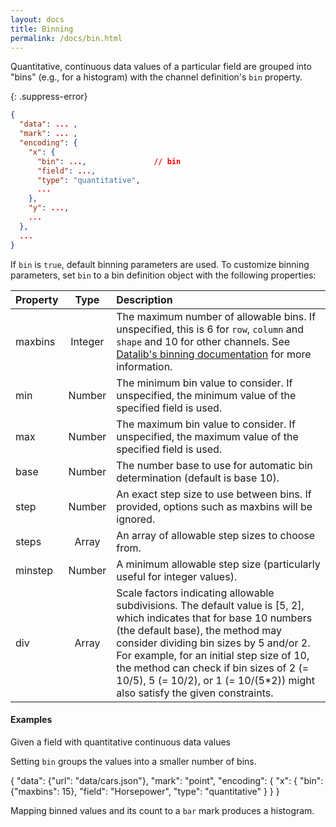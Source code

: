 ```yaml
---
layout: docs
title: Binning
permalink: /docs/bin.html
---
```


Quantitative, continuous data values of a particular field are grouped into "bins" (e.g., for a histogram) with the channel definition's `bin` property.

{: .suppress-error}
```json
{
  "data": ... ,       
  "mark": ... ,       
  "encoding": {     
    "x": {
      "bin": ...,               // bin
      "field": ...,
      "type": "quantitative",
      ...
    },
    "y": ...,
    ...
  },
  ...
}
```

If `bin` is `true`, default binning parameters are used.  To customize binning parameters, set `bin` to a bin definition object with the following properties:

| Property      | Type          | Description    |
| :------------ |:-------------:| :------------- |
| maxbins       | Integer       | The maximum number of allowable bins.  If unspecified, this is 6 for `row`, `column` and `shape` and 10 for other channels.  See [Datalib's binning documentation](https://github.com/vega/datalib/wiki/Statistics#dl_bins) for more information. |
| min                 | Number              | The minimum bin value to consider. If unspecified, the minimum value of the specified field is used.|
| max                 | Number              | The maximum bin value to consider. If unspecified, the maximum value of the specified field is used.|
| base                | Number              | The number base to use for automatic bin determination (default is base 10).|
| step                | Number              | An exact step size to use between bins. If provided, options such as maxbins will be ignored.|
| steps               | Array               | An array of allowable step sizes to choose from.|
| minstep             | Number              | A minimum allowable step size (particularly useful for integer values).|
| div                 | Array               | Scale factors indicating allowable subdivisions. The default value is [5, 2], which indicates that for base 10 numbers (the default base), the method may consider dividing bin sizes by 5 and/or 2. For example, for an initial step size of 10, the method can check if bin sizes of 2 (= 10/5), 5 (= 10/2), or 1 (= 10/(5*2)) might also satisfy the given constraints.|

#### Examples

Given a field with quantitative continuous data values

<span class="vl-example" data-name="point_1d"></span>

Setting `bin` groups the values into a smaller number of bins.  

<div class="vl-example">
{
  "data": {"url": "data/cars.json"},
  "mark": "point",
  "encoding": {
    "x": {
      "bin": {"maxbins": 15},
      "field": "Horsepower",
      "type": "quantitative"
    }
  }
}
</div>

Mapping binned values and its count to a `bar` mark produces a histogram.  

<span class="vl-example" data-name="histogram"></span>
